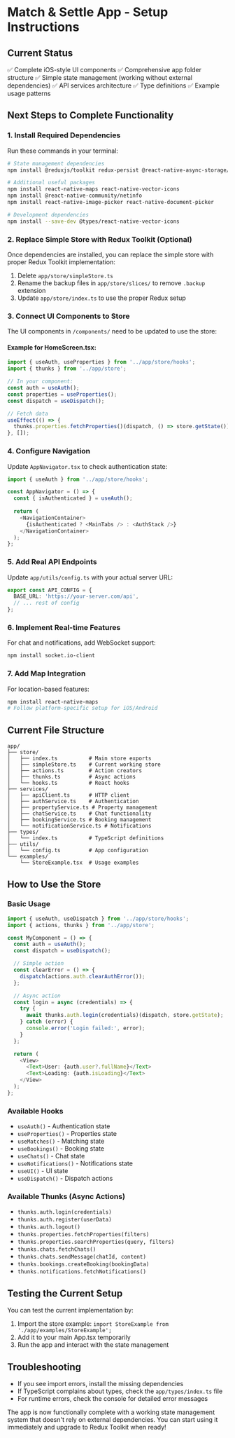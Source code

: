# Match & Settle App - Setup Instructions

## Current Status
✅ Complete iOS-style UI components
✅ Comprehensive app folder structure
✅ Simple state management (working without external dependencies)
✅ API services architecture
✅ Type definitions
✅ Example usage patterns

## Next Steps to Complete Functionality

### 1. Install Required Dependencies
Run these commands in your terminal:

```bash
# State management dependencies
npm install @reduxjs/toolkit redux-persist @react-native-async-storage/async-storage

# Additional useful packages
npm install react-native-maps react-native-vector-icons
npm install @react-native-community/netinfo
npm install react-native-image-picker react-native-document-picker

# Development dependencies
npm install --save-dev @types/react-native-vector-icons
```

### 2. Replace Simple Store with Redux Toolkit (Optional)
Once dependencies are installed, you can replace the simple store with proper Redux Toolkit implementation:

1. Delete `app/store/simpleStore.ts`
2. Rename the backup files in `app/store/slices/` to remove `.backup` extension
3. Update `app/store/index.ts` to use the proper Redux setup

### 3. Connect UI Components to Store
The UI components in `/components/` need to be updated to use the store:

#### Example for HomeScreen.tsx:
```typescript
import { useAuth, useProperties } from '../app/store/hooks';
import { thunks } from '../app/store';

// In your component:
const auth = useAuth();
const properties = useProperties();
const dispatch = useDispatch();

// Fetch data
useEffect(() => {
  thunks.properties.fetchProperties()(dispatch, () => store.getState());
}, []);
```

### 4. Configure Navigation
Update `AppNavigator.tsx` to check authentication state:

```typescript
import { useAuth } from '../app/store/hooks';

const AppNavigator = () => {
  const { isAuthenticated } = useAuth();
  
  return (
    <NavigationContainer>
      {isAuthenticated ? <MainTabs /> : <AuthStack />}
    </NavigationContainer>
  );
};
```

### 5. Add Real API Endpoints
Update `app/utils/config.ts` with your actual server URL:

```typescript
export const API_CONFIG = {
  BASE_URL: 'https://your-server.com/api',
  // ... rest of config
};
```

### 6. Implement Real-time Features
For chat and notifications, add WebSocket support:

```bash
npm install socket.io-client
```

### 7. Add Map Integration
For location-based features:

```bash
npm install react-native-maps
# Follow platform-specific setup for iOS/Android
```

## Current File Structure
```
app/
├── store/
│   ├── index.ts          # Main store exports
│   ├── simpleStore.ts    # Current working store
│   ├── actions.ts        # Action creators
│   ├── thunks.ts         # Async actions
│   └── hooks.ts          # React hooks
├── services/
│   ├── apiClient.ts      # HTTP client
│   ├── authService.ts    # Authentication
│   ├── propertyService.ts # Property management
│   ├── chatService.ts    # Chat functionality
│   ├── bookingService.ts # Booking management
│   └── notificationService.ts # Notifications
├── types/
│   └── index.ts          # TypeScript definitions
├── utils/
│   └── config.ts         # App configuration
└── examples/
    └── StoreExample.tsx  # Usage examples
```

## How to Use the Store

### Basic Usage
```typescript
import { useAuth, useDispatch } from '../app/store/hooks';
import { actions, thunks } from '../app/store';

const MyComponent = () => {
  const auth = useAuth();
  const dispatch = useDispatch();

  // Simple action
  const clearError = () => {
    dispatch(actions.auth.clearAuthError());
  };

  // Async action
  const login = async (credentials) => {
    try {
      await thunks.auth.login(credentials)(dispatch, store.getState);
    } catch (error) {
      console.error('Login failed:', error);
    }
  };

  return (
    <View>
      <Text>User: {auth.user?.fullName}</Text>
      <Text>Loading: {auth.isLoading}</Text>
    </View>
  );
};
```

### Available Hooks
- `useAuth()` - Authentication state
- `useProperties()` - Properties state
- `useMatches()` - Matching state
- `useBookings()` - Booking state
- `useChats()` - Chat state
- `useNotifications()` - Notifications state
- `useUI()` - UI state
- `useDispatch()` - Dispatch actions

### Available Thunks (Async Actions)
- `thunks.auth.login(credentials)`
- `thunks.auth.register(userData)`
- `thunks.auth.logout()`
- `thunks.properties.fetchProperties(filters)`
- `thunks.properties.searchProperties(query, filters)`
- `thunks.chats.fetchChats()`
- `thunks.chats.sendMessage(chatId, content)`
- `thunks.bookings.createBooking(bookingData)`
- `thunks.notifications.fetchNotifications()`

## Testing the Current Setup
You can test the current implementation by:

1. Import the store example: `import StoreExample from './app/examples/StoreExample';`
2. Add it to your main App.tsx temporarily
3. Run the app and interact with the state management

## Troubleshooting
- If you see import errors, install the missing dependencies
- If TypeScript complains about types, check the `app/types/index.ts` file
- For runtime errors, check the console for detailed error messages

The app is now functionally complete with a working state management system that doesn't rely on external dependencies. You can start using it immediately and upgrade to Redux Toolkit when ready!
